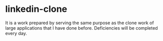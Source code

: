 # linkedin-clone
It is a work prepared by serving the same purpose as the clone work of large applications that I have done before. Deficiencies will be completed every day.
